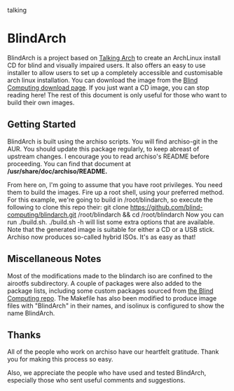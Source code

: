 talking
# BlindArch

BlindArch is a project based on [Talking Arch](http://talkingarch.info) to create an ArchLinux install CD for blind and visually impaired users. It also offers an easy to use installer to allow users to set up a completely accessible and customisable arch linux installation.
You can download the image from the [Blind Computing download page](https://blindcomputing.org/downloads/blindarch).
If you just want a CD image, you can stop reading here!
The rest of this document is only useful for those who want to build their own images.

## Getting Started

BlindArch is built using the archiso scripts.
You will find archiso-git in the AUR.
You should update this package regularly, to keep abreast of upstream changes.
I encourage you to read archiso's README before proceeding.  You can find that document at
**/usr/share/doc/archiso/README.**

From here on, I'm going to assume that you have root privileges.  You need them to build the images.  Fire up a root shell, using your preferred method.
For this example, we're going to build in /root/blindarch,
so execute the following to clone this repo their:
git clone https://github.com/blind-computing/blindarch.git /root/blindarch && cd /root/blindarch
Now you can run ./build.sh.
	./build.sh -h
will list some extra options that are available.
Note that the generated image is suitable for either a CD or a USB stick.
Archiso now produces so-called hybrid ISOs.
It's as easy as that!

## Miscellaneous Notes

Most of the modifications made to the blindarch iso are confined to the airootfs subdirectory.
A couple of packages were also added to the package lists, including some custom packages sourced from [the Blind Computing repo](https://blindcomputing.org/blindarch/repo).
The Makefile has also been modified to produce image files with "BlindArch" in their names, and isolinux is configured to show the name BlindArch.

## Thanks


All of the people who work on archiso have our heartfelt gratitude.
Thank you for making this process so easy.

Also, we appreciate the people who have used and tested BlindArch, especially
those who sent useful comments and suggestions.

